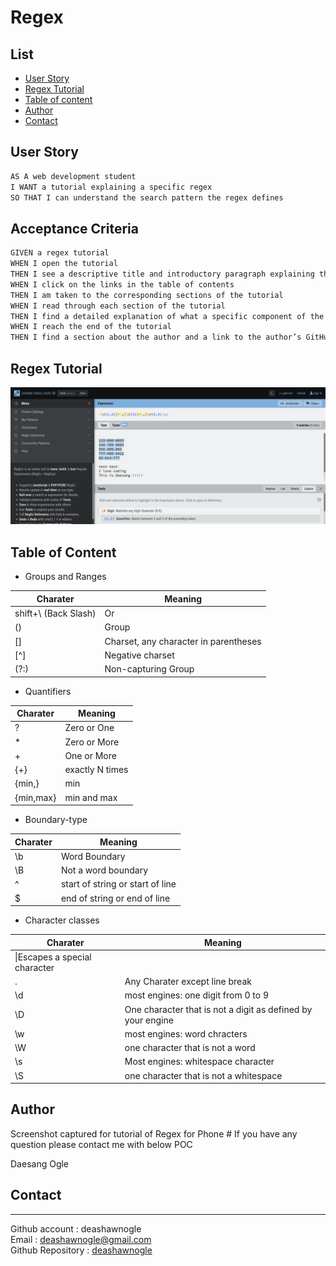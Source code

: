 # Regex

## List
- [User Story](#user-story)
- [Regex Tutorial](#regex-tutorial)
- [Table of content](#table-of-content)
- [Author](#author)
- [Contact](#contact)

## User Story 


```md
AS A web development student
I WANT a tutorial explaining a specific regex
SO THAT I can understand the search pattern the regex defines
```

## Acceptance Criteria

```md
GIVEN a regex tutorial
WHEN I open the tutorial
THEN I see a descriptive title and introductory paragraph explaining the purpose of the tutorial, a summary describing the regex featured in the tutorial, a table of contents linking to different sections that break down each component of the regex and explain what it does, and a section about the author with a link to the author’s GitHub profile
WHEN I click on the links in the table of contents
THEN I am taken to the corresponding sections of the tutorial
WHEN I read through each section of the tutorial
THEN I find a detailed explanation of what a specific component of the regex does
WHEN I reach the end of the tutorial
THEN I find a section about the author and a link to the author’s GitHub profile
```

## Regex Tutorial

<img src ="./Assets/Regex Tutorial.png">



## Table of Content
- Groups and Ranges

|Charater|Meaning|
|-----|-----|
|shift+\ (Back Slash)|Or|
|()|Group|
|[]|Charset, any character in parentheses|
|[^]|Negative charset|
|(?:)|Non-capturing Group|


- Quantifiers

|Charater|Meaning|
|-----|-----|
|?|Zero or One|
|*|Zero or More|
|+|One or More|
|{+}|exactly N times|
|{min,}|min|
|{min,max}|min and max|


- Boundary-type

|Charater|Meaning|
|-----|-----|
|\b|Word Boundary|
|\B|Not a word boundary|
|^|start of string or start of line|
|$|end of string or end of line|


- Character classes

|Charater|Meaning|
|-----|-----|
|\|Escapes a special character|
|.|Any Charater except line break|
|\d|most engines: one digit from 0 to 9|
|\D|One character that is not a digit as defined by your engine|
|\w|most engines: word chracters|
|\W|one character that is not a word|
|\s|Most engines: whitespace character|
|\S|one character that is not a whitespace|


## Author
Screenshot captured for tutorial of Regex for Phone #
If you have any question please contact me with below POC

Daesang Ogle


## Contact 
------------------
Github account : deashawnogle<br>
Email : deashawnogle@gmail.com<br>
Github Repository : <a href="https://github.com/deashawnogle">deashawnogle</a>